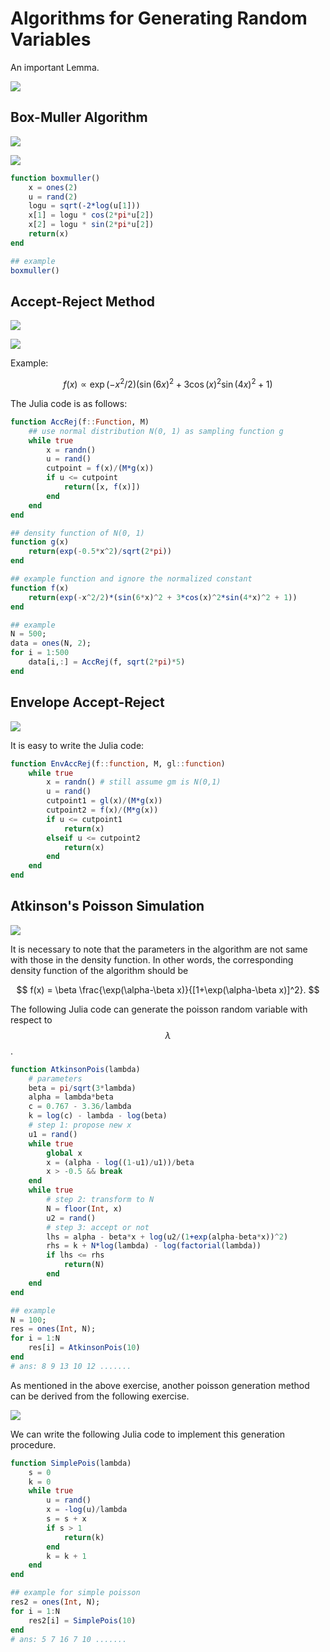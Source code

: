 # Algorithms for Generating Random Variables

An important Lemma.

![](lemma-2-4.png)

## Box-Muller Algorithm

![](ex-2-8.png)

![](box-muller.png)

```julia
function boxmuller()
    x = ones(2)
    u = rand(2)
    logu = sqrt(-2*log(u[1]))
    x[1] = logu * cos(2*pi*u[2])
    x[2] = logu * sin(2*pi*u[2])
    return(x)
end

## example
boxmuller()
```

## Accept-Reject Method

![](corollary-2-17.png)

![](accept-reject.png)

Example:

$$
f(x)\propto \exp(-x^2/2)(\sin(6x)^2+3\cos(x)^2\sin(4x)^2+1)
$$

The Julia code is as follows:

```julia
function AccRej(f::Function, M)
    ## use normal distribution N(0, 1) as sampling function g
    while true
        x = randn()
        u = rand()
        cutpoint = f(x)/(M*g(x))
        if u <= cutpoint
            return([x, f(x)])
        end
    end
end

## density function of N(0, 1)
function g(x)
    return(exp(-0.5*x^2)/sqrt(2*pi))
end

## example function and ignore the normalized constant
function f(x)
    return(exp(-x^2/2)*(sin(6*x)^2 + 3*cos(x)^2*sin(4*x)^2 + 1))
end

## example
N = 500;
data = ones(N, 2);
for i = 1:500
    data[i,:] = AccRej(f, sqrt(2*pi)*5)
end
```

## Envelope Accept-Reject

![](lemma-2-21.png)

It is easy to write the Julia code:

```julia
function EnvAccRej(f::function, M, gl::function)
    while true
        x = randn() # still assume gm is N(0,1)
        u = rand()
        cutpoint1 = gl(x)/(M*g(x))
        cutpoint2 = f(x)/(M*g(x))
        if u <= cutpoint1
            return(x)
        elseif u <= cutpoint2
            return(x)
        end
    end
end
```

## Atkinson's Poisson Simulation

![](ex-2-23.png)

It is necessary to note that the parameters in the algorithm are not same with those in the density function. In other words, the corresponding density function of the algorithm should be

$$
f(x) = \beta \frac{\exp(\alpha-\beta x)}{[1+\exp(\alpha-\beta x)]^2}.
$$

The following Julia code can generate the poisson random variable with respect to $$\lambda$$.

```julia
function AtkinsonPois(lambda)
    # parameters
    beta = pi/sqrt(3*lambda)
    alpha = lambda*beta
    c = 0.767 - 3.36/lambda
    k = log(c) - lambda - log(beta)
    # step 1: propose new x
    u1 = rand()
    while true
        global x
        x = (alpha - log((1-u1)/u1))/beta
        x > -0.5 && break
    end
    while true
        # step 2: transform to N 
        N = floor(Int, x)
        u2 = rand()
        # step 3: accept or not
        lhs = alpha - beta*x + log(u2/(1+exp(alpha-beta*x))^2)
        rhs = k + N*log(lambda) - log(factorial(lambda))
        if lhs <= rhs
            return(N)
        end
    end
end

## example
N = 100;
res = ones(Int, N);
for i = 1:N
    res[i] = AtkinsonPois(10)
end
# ans: 8 9 13 10 12 .......
```

As mentioned in the above exercise, another poisson generation method can be derived from the following exercise.

![](ex-2-9.png)

We can write the following Julia code to implement this generation procedure.

```julia
function SimplePois(lambda)
    s = 0
    k = 0
    while true
        u = rand()
        x = -log(u)/lambda
        s = s + x
        if s > 1
            return(k)
        end
        k = k + 1
    end
end

## example for simple poisson
res2 = ones(Int, N);
for i = 1:N 
    res2[i] = SimplePois(10)
end
# ans: 5 7 16 7 10 .......
```


